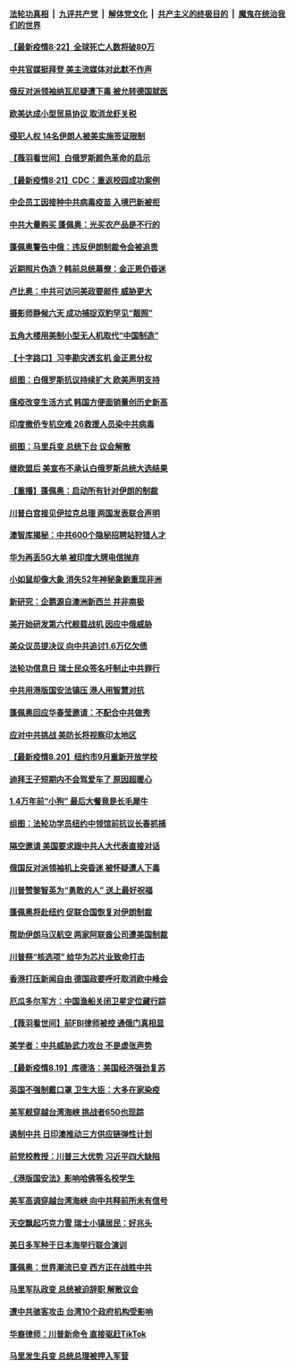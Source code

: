 

####  [法轮功真相](../../../../basic/blob/master/README.md?t=08221602) &nbsp;|&nbsp; [九评共产党](../../../../9ping.md/blob/master/README.md?t=08221602) &nbsp;|&nbsp; [解体党文化](../../../../jtdwh.md/blob/master/README.md?t=08221602)  &nbsp;|&nbsp; [共产主义的终极目的](../../../../gczydzjmd.md/blob/master/README.md?t=08221602) &nbsp;|&nbsp; [魔鬼在统治我们的世界](../../../../mgztzwmdsj.md/blob/master/README.md?t=08221602) 

#### [【最新疫情8·22】全球死亡人数将破80万](../pages/nsc418/n12349445.md?t=08221602) 

#### [中共官媒挺拜登 美主流媒体对此默不作声](../pages/nsc418/n12349316.md?t=08221602) 

#### [俄反对派领袖纳瓦尼疑遭下毒 被允转德国就医](../pages/nsc418/n12349059.md?t=08221602) 

#### [欧美达成小型贸易协议 取消龙虾关税](../pages/nsc418/n12348848.md?t=08221602) 

#### [侵犯人权 14名伊朗人被美实施签证限制](../pages/nsc418/n12348844.md?t=08221602) 

#### [【薇羽看世间】白俄罗斯颜色革命的启示](../pages/nsc418/n12348564.md?t=08221602) 

#### [【最新疫情8·21】CDC：重返校园成功案例](../pages/nsc418/n12347027.md?t=08221602) 

#### [中企员工因接种中共病毒疫苗 入境巴新被拒](../pages/nsc418/n12348521.md?t=08221602) 

#### [中共大量购买 蓬佩奥：光买农产品是不行的](../pages/nsc418/n12348404.md?t=08221602) 

#### [蓬佩奥警告中俄：违反伊朗制裁令会被追责](../pages/nsc418/n12348204.md?t=08221602) 

#### [近期照片伪造？韩前总统幕僚：金正恩仍昏迷](../pages/nsc418/n12347888.md?t=08221602) 

#### [卢比奥：中共可访问美政要邮件 威胁更大](../pages/nsc418/n12348195.md?t=08221602) 

#### [摄影师静候六天 成功捕捉双豹罕见“靓照”](../pages/nsc418/n12347077.md?t=08221602) 

#### [五角大楼用美制小型无人机取代“中国制造”](../pages/nsc418/n12347938.md?t=08221602) 

#### [【十字路口】习李勘灾透玄机 金正恩分权](../pages/nsc418/n12346968.md?t=08221602) 

#### [组图：白俄罗斯抗议持续扩大 欧美声明支持](../pages/nsc418/n12347703.md?t=08221602) 

#### [瘟疫改变生活方式 韩国方便面销量创历史新高](../pages/nsc418/n12346891.md?t=08221602) 

#### [印度撤侨专机空难 26救援人员染中共病毒](../pages/nsc418/n12346507.md?t=08221602) 

#### [组图：马里兵变 总统下台 议会解散](../pages/nsc418/n12345856.md?t=08221602) 

#### [继欧盟后 美宣布不承认白俄罗斯总统大选结果](../pages/nsc418/n12346331.md?t=08221602) 

#### [【重播】蓬佩奥：启动所有针对伊朗的制裁](../pages/nsc418/n12345633.md?t=08221602) 

#### [川普白宫接见伊拉克总理 两国发表联合声明](../pages/nsc418/n12346312.md?t=08221602) 

#### [澳智库揭秘：中共600个隐秘招聘站狩猎人才](../pages/nsc418/n12346015.md?t=08221602) 

#### [华为再丢5G大单 被印度大牌电信抛弃](../pages/nsc418/n12346067.md?t=08221602) 

#### [小如鼠却像大象 消失52年神秘象鼩重现非洲](../pages/nsc418/n12344903.md?t=08221602) 

#### [新研究：企鹅源自澳洲新西兰 并非南极](../pages/nsc418/n12344584.md?t=08221602) 

#### [美开始研发第六代舰载战机 因应中俄威胁](../pages/nsc418/n12345742.md?t=08221602) 

#### [美众议员提决议 向中共追讨1.6万亿欠债](../pages/nsc418/n12345637.md?t=08221602) 

#### [法轮功信息日 瑞士民众签名吁制止中共罪行](../pages/nsc418/n12343211.md?t=08221602) 

#### [中共用港版国安法镇压 港人用智慧对抗](../pages/nsc418/n12345439.md?t=08221602) 

#### [蓬佩奥回应华春莹邀请：不配合中共做秀](../pages/nsc418/n12345571.md?t=08221602) 

#### [应对中共挑战 美防长将视察印太地区](../pages/nsc418/n12345434.md?t=08221602) 

#### [【最新疫情8.20】纽约市9月重新开放学校](../pages/nsc418/n12344118.md?t=08221602) 

#### [迪拜王子短期内不会驾爱车了 原因超暖心](../pages/nsc418/n12342178.md?t=08221602) 

#### [1.4万年前“小狗” 最后大餐竟是长毛犀牛](../pages/nsc418/n12342013.md?t=08221602) 

#### [组图：法轮功学员纽约中领馆前抗议长春抓捕](../pages/nsc418/n12342571.md?t=08221602) 

#### [隔空邀请 美国要求跟中共人大代表直接对话](../pages/nsc418/n12345010.md?t=08221602) 

#### [俄国反对派领袖机上突昏迷 被怀疑遭人下毒](../pages/nsc418/n12344963.md?t=08221602) 

#### [川普赞黎智英为“勇敢的人” 送上最好祝福](../pages/nsc418/n12344965.md?t=08221602) 

#### [蓬佩奥将赴纽约 促联合国恢复对伊朗制裁](../pages/nsc418/n12344612.md?t=08221602) 

#### [帮助伊朗马汉航空 两家阿联酋公司遭美国制裁](../pages/nsc418/n12344087.md?t=08221602) 

#### [川普祭“核选项” 给华为芯片业致命打击](../pages/nsc418/n12343377.md?t=08221602) 

#### [香港打压新闻自由 德国政要呼吁取消欧中峰会](../pages/nsc418/n12343641.md?t=08221602) 

#### [厄瓜多尔军方：中国渔船关闭卫星定位藏行踪](../pages/nsc418/n12343793.md?t=08221602) 

#### [【薇羽看世间】前FBI律师被控 通俄门真相显](../pages/nsc418/n12343630.md?t=08221602) 

#### [美学者：中共威胁武力攻台 不是虚张声势](../pages/nsc418/n12343440.md?t=08221602) 

#### [【最新疫情8.19】库德洛：美国经济强劲复苏](../pages/nsc418/n12341064.md?t=08221602) 

#### [英国不强制戴口罩 卫生大臣：大多在家染疫](../pages/nsc418/n12343290.md?t=08221602) 

#### [美军舰穿越台湾海峡 挑战者650也现踪](../pages/nsc418/n12343037.md?t=08221602) 

#### [遏制中共 日印澳推动三方供应链弹性计划](../pages/nsc418/n12343102.md?t=08221602) 

#### [前党校教授：川普三大优势 习近平四大缺陷](../pages/nsc418/n12343019.md?t=08221602) 

#### [《港版国安法》影响哈佛等名校学生](../pages/nsc418/n12342999.md?t=08221602) 

#### [美军高调穿越台湾海峡 向中共释前所未有信号](../pages/nsc418/n12343056.md?t=08221602) 

#### [天空飘起巧克力雪 瑞士小镇居民：好兆头](../pages/nsc418/n12342915.md?t=08221602) 

#### [美日多军种于日本海举行联合演训](../pages/nsc418/n12342465.md?t=08221602) 

#### [蓬佩奥：世界潮流已变 西方正在战胜中共](../pages/nsc418/n12342345.md?t=08221602) 

#### [马里军队政变 总统被迫辞职 解散议会](../pages/nsc418/n12342267.md?t=08221602) 

#### [遭中共骇客攻击 台湾10个政府机构受影响](../pages/nsc418/n12342135.md?t=08221602) 

#### [华裔律师：川普新命令 直接驱赶TikTok](../pages/nsc418/n12341007.md?t=08221602) 

#### [马里发生兵变 总统总理被押入军营](../pages/nsc418/n12340966.md?t=08221602) 

